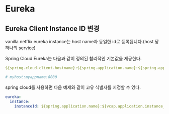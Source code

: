 # Eureka

## Eureka Client Instance ID 변경

vanilla netflix eureka instance는 host name과 동일한 id로 등록됩니다.(host 당 하나의 service)

Spring Cloud Eureka는 다음과 같이 정의된 합리적인 기본값을 제공한다.

```yaml
${spring.cloud.client.hostname}:${spring.application.name}:${spring.application.instance_id:${server.port}}

# myhost:myappname:8080
```

spring cloud를 사용하면 다음 예제와 같이 고유 식별자를 지정할 수 있다.

```yaml
eureka:
  instance:
    instanceId: ${spring.application.name}:${vcap.application.instance_id:${spring.application.instance_id:${random.value}}}
```





